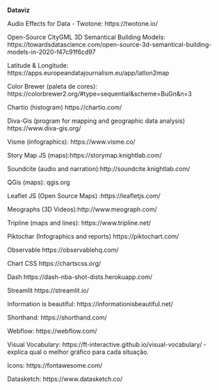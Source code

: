 <p> <b> Dataviz </b></p>
<p> Audio Effects for Data - Twotone: https://twotone.io/
<p> Open-Source CityGML 3D Semantical Building Models:  https://towardsdatascience.com/open-source-3d-semantical-building-models-in-2020-f47c91f6cd97
<p> Latitude & Longitude: https://apps.europeandatajournalism.eu/app/latlon2map
<p> Color Brewer (paleta de cores): https://colorbrewer2.org/#type=sequential&scheme=BuGn&n=3
<p> Chartio (histogram)  https://chartio.com/
<p> Diva-Gis (program for mapping and geographic data analysis) https://www.diva-gis.org/
<p> Visme (infographics): https://www.visme.co/
<p> Story Map JS (maps):https://storymap.knightlab.com/
<p> Soundcite (audio and narration):http://soundcite.knightlab.com/
<p> QGis (maps): qgis.org
<p> Leaflet JS (Open Source Maps) :https://leafletjs.com/
<p> Meographs (3D Videos):http://www.meograph.com/
<p> Tripline (maps and lines): https://www.tripline.net/
<p> Piktochar (Infographics and reports)   https://piktochart.com/
<p> Observable https://observablehq.com/
<p> Chart CSS https://chartscss.org/
<p> Dash https://dash-nba-shot-dists.herokuapp.com/
<p> Streamlit https://streamlit.io/
<p> Information is beautiful: https://informationisbeautiful.net/
<p> Shorthand: https://shorthand.com/
<p> Webflow: https://webflow.com/ 
<p> Visual Vocabulary: https://ft-interactive.github.io/visual-vocabulary/  - explica qual o melhor gráfico para cada situação.
<p> Icons: https://fontawesome.com/
<p> Datasketch: https://www.datasketch.co/
